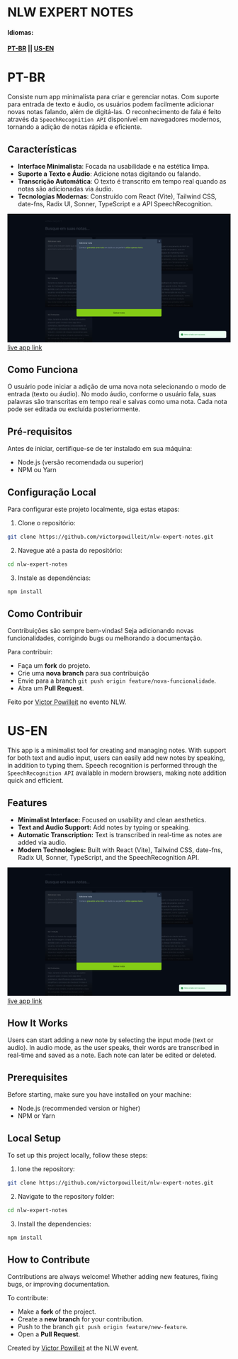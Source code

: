 # NLW EXPERT NOTES

#### Idiomas:
#### [PT-BR](#pt-br) || [US-EN](#us-en)

# PT-BR
Consiste num app minimalista para criar e gerenciar notas. Com suporte para entrada de texto e áudio, os usuários podem facilmente adicionar novas notas falando, além de digitá-las. O reconhecimento de fala é feito através da `SpeechRecognition API` disponível em navegadores modernos, tornando a adição de notas rápida e eficiente.

## Características

- **Interface Minimalista**: Focada na usabilidade e na estética limpa.
- **Suporte a Texto e Áudio**: Adicione notas digitando ou falando.
- **Transcrição Automática**: O texto é transcrito em tempo real quando as notas são adicionadas via áudio.
- **Tecnologias Modernas**: Construído com React (Vite), Tailwind CSS, date-fns, Radix UI, Sonner, TypeScript e a API SpeechRecognition.

![Print do Projeto](./readme-assets/print.png)
[live app link](nlw-expert-notes.web.app)

## Como Funciona

O usuário pode iniciar a adição de uma nova nota selecionando o modo de entrada (texto ou áudio). No modo áudio, conforme o usuário fala, suas palavras são transcritas em tempo real e salvas como uma nota. Cada nota pode ser editada ou excluída posteriormente.

## Pré-requisitos

Antes de iniciar, certifique-se de ter instalado em sua máquina:
- Node.js (versão recomendada ou superior)
- NPM ou Yarn

## Configuração Local

Para configurar este projeto localmente, siga estas etapas:

1. Clone o repositório:
```bash
git clone https://github.com/victorpowilleit/nlw-expert-notes.git
```
2. Navegue até a pasta do repositório:
```bash
cd nlw-expert-notes
```
3. Instale as dependências:
```bash
npm install
```

## Como Contribuir

Contribuições são sempre bem-vindas!
Seja adicionando novas funcionalidades, corrigindo bugs ou melhorando a documentação.

Para contribuir:
- Faça um **fork** do projeto.
- Crie uma **nova branch** para sua contribuição 
- Envie para a branch `git push origin feature/nova-funcionalidade`.
- Abra um **Pull Request**.

Feito por [Victor Powilleit](https://github.com/victorpowilleit) no evento NLW.

# US-EN
This app is a minimalist tool for creating and managing notes. With support for both text and audio input, users can easily add new notes by speaking, in addition to typing them. Speech recognition is performed through the `SpeechRecognition API` available in modern browsers, making note addition quick and efficient.


## Features

- **Minimalist Interface:** Focused on usability and clean aesthetics.
- **Text and Audio Support:** Add notes by typing or speaking.
- **Automatic Transcription:** Text is transcribed in real-time as notes are added via audio.
- **Modern Technologies:** Built with React (Vite), Tailwind CSS, date-fns, Radix UI, Sonner, TypeScript, and the SpeechRecognition API.
 
![Print do Projeto](./readme-assets/print.png)
[live app link](nlw-expert-notes.web.app)

## How It Works

Users can start adding a new note by selecting the input mode (text or audio). In audio mode, as the user speaks, their words are transcribed in real-time and saved as a note. Each note can later be edited or deleted.

## Prerequisites

Before starting, make sure you have installed on your machine:

- Node.js (recommended version or higher)
- NPM or Yarn

## Local Setup

To set up this project locally, follow these steps:

1. lone the repository:
```bash
git clone https://github.com/victorpowilleit/nlw-expert-notes.git
```
2. Navigate to the repository folder:
```bash
cd nlw-expert-notes
```
3. Install the dependencies:
```bash
npm install
```
## How to Contribute

Contributions are always welcome!
Whether adding new features, fixing bugs, or improving documentation.

To contribute:

- Make a **fork** of the project.
- Create a **new branch** for your contribution.
- Push to the branch `git push origin feature/new-feature`.
- Open a **Pull Request**.

Created by [Victor Powilleit](https://github.com/victorpowilleit) at the NLW event.
